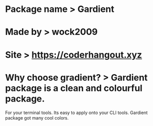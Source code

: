 # Package name > Gardient
# Made by > wock2009
# Site > https://coderhangout.xyz

# Why choose gradient? > Gardient package is a clean and colourful package.
For your terminal tools. Its easy to apply onto your CLI tools.
Gardient package got many cool colors.